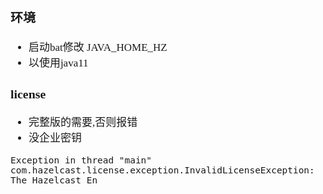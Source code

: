 <span  style="font-family: Simsun,serif; font-size: 17px; ">

### 环境

- 启动bat修改 JAVA_HOME_HZ
- 以使用java11

### license

- 完整版的需要,否则报错
- 没企业密钥

~~~
Exception in thread "main" com.hazelcast.license.exception.InvalidLicenseException: The Hazelcast En
~~~

</span>